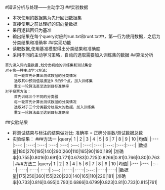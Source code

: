 #知识分析与处理——主动学习
##实验数据
*  本次使用的数据集为先行回归数据集
*  直接使用之前处理好的词向量数据
*  采用逻辑回归为基准
*  输出结果在每个query对应的run.txt和runt.txt中，第一行为使用数据，之后为分类结果和准确率
##实现功能
*  读取数据,使用基准模型得出分类结果和准确度
*  采用不同的主动学习策略，自动的选取需要加入训练集的数据
##算法分析
```
首先读入词向量数据,划分出初始的训练集和测试集合
对于第一种主动学习方法:
    每一轮首先计算出测试数据的分类情况
    选取其中预测值最接近0.5的5个点，加入训练集
    重复一轮算法直至达到目标准确率
对于投票方法：
    首先训练三个不同的分类器
    每一轮首先计算出测试数据的分类情况
    选取对于三个分类器分歧最大的数据，加入训练集
    重复一轮算法直至达到目标准确率
```
##实验结果
* 将测试结果与标注的结果做对比: 准确率 = 正确分类数/测试数据总数
* 实验结果：
###方法一
|query|  1   | 2    |   3  |   4  |   5  |   6   |    7 |   8  |   9   |  10 |均值|
|:--- |:---: | :---:| :---:| :---:| :---:| :---: | :---:| :---:| :---: |:---:|:---:|
|数据量|180|270|195|140|290|260|110|165|90|190|189|
|准确率|0.755|0.8016|0.691|0.771|0.6783|0.725|0.8266|0.81|0.766|0.80|0.763|
###方法二
|query|  1   | 2    |   3  |   4  |   5  |   6   |    7 |   8  |   9   |  10 |均值|
|:--- |:---: | :---:| :---:| :---:| :---:| :---: | :---:| :---:| :---: |:---:|:---:|
|数据量|175|250|360|155|220|220|140|165|110|220|181|
|准确率|0.733|0.816|0.695|0.793|0.6866|0.6799|0.823|0.81|0.733|0.815|761|